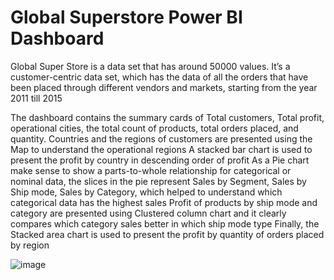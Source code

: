 # Global Superstore Power BI Dashboard

Global Super Store is a data set that has around 50000 values. It’s a customer-centric data set, which has the data of all the orders that have been placed through different vendors and markets, starting from the year 2011 till 2015

The dashboard contains the summary cards of Total customers, Total profit, operational cities, the total count of products, total orders placed, and quantity.
Countries and the regions of customers are presented using the Map to understand the operational regions
A stacked bar chart is used to present the profit by country in descending order of profit
As a Pie chart make sense to show a parts-to-whole relationship for categorical or nominal data, the slices in the pie represent Sales by Segment, Sales by Ship mode, Sales by Category, which helped to understand which categorical data has the highest sales
Profit of products by ship mode and category are presented using Clustered column chart and it clearly compares which category sales better in which ship mode type
Finally, the Stacked area chart is used to present the profit by quantity of orders placed by region




![image](https://user-images.githubusercontent.com/104180164/166192476-b853f131-9f2c-4fe1-ab57-560ef1f65a1d.png)
